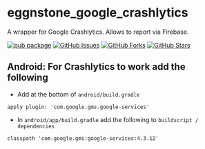 # eggnstone_google_crashlytics

A wrapper for Google Crashlytics. Allows to report via Firebase.

[![pub package](https://img.shields.io/pub/v/eggnstone_google_crashlytics.svg)](https://pub.dartlang.org/packages/eggnstone_google_crashlytics)
[![GitHub Issues](https://img.shields.io/github/issues/eggnstone/eggnstone_google_crashlytics.svg)](https://github.com/eggnstone/eggnstone_google_crashlytics/issues)
[![GitHub Forks](https://img.shields.io/github/forks/eggnstone/eggnstone_google_crashlytics.svg)](https://github.com/eggnstone/eggnstone_google_crashlytics/network)
[![GitHub Stars](https://img.shields.io/github/stars/eggnstone/eggnstone_google_crashlytics.svg)](https://github.com/eggnstone/eggnstone_google_crashlytics/stargazers)


## Android: For Crashlytics to work add the following

- Add at the bottom of ```android/build.gradle```
```
apply plugin: 'com.google.gms.google-services'
```

- In ```android/app/build.gradle``` add the following to ```buildscript / dependencies```
```
classpath 'com.google.gms:google-services:4.3.12'
```
